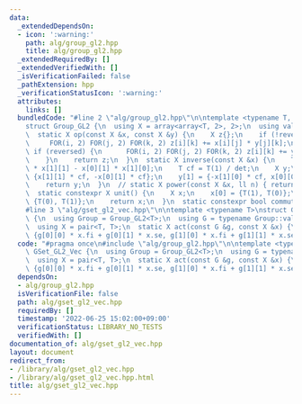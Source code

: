 ```yaml
---
data:
  _extendedDependsOn:
  - icon: ':warning:'
    path: alg/group_gl2.hpp
    title: alg/group_gl2.hpp
  _extendedRequiredBy: []
  _extendedVerifiedWith: []
  _isVerificationFailed: false
  _pathExtension: hpp
  _verificationStatusIcon: ':warning:'
  attributes:
    links: []
  bundledCode: "#line 2 \"alg/group_gl2.hpp\"\n\ntemplate <typename T, bool reversed>\n\
    struct Group_GL2 {\n  using X = array<array<T, 2>, 2>;\n  using value_type = X;\n\
    \  static X op(const X &x, const X &y) {\n    X z{};\n    if (!reversed) {\n \
    \     FOR(i, 2) FOR(j, 2) FOR(k, 2) z[i][k] += x[i][j] * y[j][k];\n    }\n   \
    \ if (reversed) {\n      FOR(i, 2) FOR(j, 2) FOR(k, 2) z[i][k] += y[i][j] * x[j][k];\n\
    \    }\n    return z;\n  }\n  static X inverse(const X &x) {\n    T det = x[0][0]\
    \ * x[1][1] - x[0][1] * x[1][0];\n    T cf = T(1) / det;\n    X y;\n    y[0] =\
    \ {x[1][1] * cf, -x[0][1] * cf};\n    y[1] = {-x[1][0] * cf, x[0][0] * cf};\n\
    \    return y;\n  }\n  // static X power(const X &x, ll n) { return n * x; }\n\
    \  static constexpr X unit() {\n    X x;\n    x[0] = {T(1), T(0)};\n    x[1] =\
    \ {T(0), T(1)};\n    return x;\n  }\n  static constexpr bool commute = 0;\n};\n\
    #line 3 \"alg/gset_gl2_vec.hpp\"\n\ntemplate <typename T>\nstruct GSet_GL2_Vec\
    \ {\n  using Group = Group_GL2<T>;\n  using G = typename Group::value_type;\n\
    \  using X = pair<T, T>;\n  static X act(const G &g, const X &x) {\n    return\
    \ {g[0][0] * x.fi + g[0][1] * x.se, g[1][0] * x.fi + g[1][1] * x.se};\n  }\n};\n"
  code: "#pragma once\n#include \"alg/group_gl2.hpp\"\n\ntemplate <typename T>\nstruct\
    \ GSet_GL2_Vec {\n  using Group = Group_GL2<T>;\n  using G = typename Group::value_type;\n\
    \  using X = pair<T, T>;\n  static X act(const G &g, const X &x) {\n    return\
    \ {g[0][0] * x.fi + g[0][1] * x.se, g[1][0] * x.fi + g[1][1] * x.se};\n  }\n};"
  dependsOn:
  - alg/group_gl2.hpp
  isVerificationFile: false
  path: alg/gset_gl2_vec.hpp
  requiredBy: []
  timestamp: '2022-06-25 15:02:00+09:00'
  verificationStatus: LIBRARY_NO_TESTS
  verifiedWith: []
documentation_of: alg/gset_gl2_vec.hpp
layout: document
redirect_from:
- /library/alg/gset_gl2_vec.hpp
- /library/alg/gset_gl2_vec.hpp.html
title: alg/gset_gl2_vec.hpp
---
```

